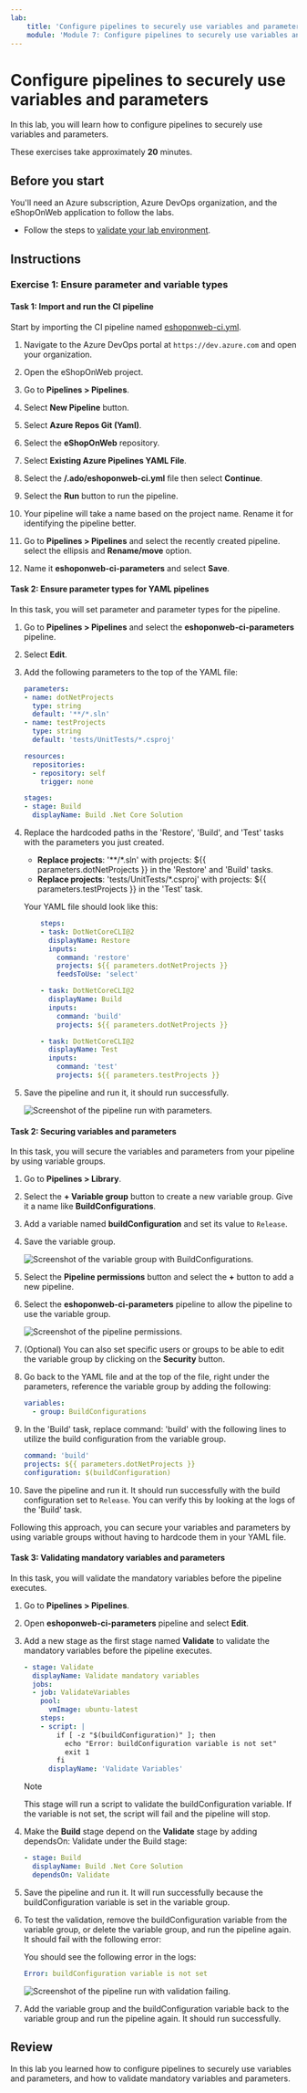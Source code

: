 ```yaml
---
lab:
    title: 'Configure pipelines to securely use variables and parameters'
    module: 'Module 7: Configure pipelines to securely use variables and parameters'
---
```


# Configure pipelines to securely use variables and parameters

In this lab, you will learn how to configure pipelines to securely use variables and parameters.

These exercises take approximately **20** minutes.

## Before you start

You'll need an Azure subscription, Azure DevOps organization, and the eShopOnWeb application to follow the labs.

- Follow the steps to [validate your lab environment](APL2001_M00_Validate_Lab_Environment.md).

## Instructions

### Exercise 1: Ensure parameter and variable types

#### Task 1: Import and run the CI pipeline

Start by importing the CI pipeline named [eshoponweb-ci.yml](https://github.com/MicrosoftLearning/eShopOnWeb/blob/main/.ado/eshoponweb-ci.yml).

1. Navigate to the Azure DevOps portal at `https://dev.azure.com` and open your organization.

1. Open the eShopOnWeb project.

1. Go to **Pipelines > Pipelines**.

1. Select **New Pipeline** button.

1. Select **Azure Repos Git (Yaml)**.

1. Select the **eShopOnWeb** repository.

1. Select **Existing Azure Pipelines YAML File**.

1. Select the **/.ado/eshoponweb-ci.yml** file then select **Continue**.

1. Select the **Run** button to run the pipeline.

1. Your pipeline will take a name based on the project name. Rename it for identifying the pipeline better.

1. Go to **Pipelines > Pipelines** and select the recently created pipeline. select the ellipsis and **Rename/move** option.

1. Name it **eshoponweb-ci-parameters** and select **Save**.

#### Task 2: Ensure parameter types for YAML pipelines

In this task, you will set parameter and parameter types for the pipeline.

1. Go to **Pipelines > Pipelines** and select the **eshoponweb-ci-parameters** pipeline.

1. Select **Edit**.

1. Add the following parameters to the top of the YAML file:

    ```YAML
    parameters:
    - name: dotNetProjects
      type: string
      default: '**/*.sln'
    - name: testProjects
      type: string
      default: 'tests/UnitTests/*.csproj'

    resources:
      repositories:
      - repository: self
        trigger: none

    stages:
    - stage: Build
      displayName: Build .Net Core Solution
    ```

1. Replace the hardcoded paths in the 'Restore', 'Build', and 'Test' tasks with the parameters you just created.
   - **Replace projects**: '**/*.sln' with projects: ${{ parameters.dotNetProjects }} in the 'Restore' and 'Build' tasks.
   - **Replace projects**: 'tests/UnitTests/*.csproj' with projects: ${{ parameters.testProjects }} in the 'Test' task.

    Your YAML file should look like this:

    ```YAML
        steps:
        - task: DotNetCoreCLI@2
          displayName: Restore
          inputs:
            command: 'restore'
            projects: ${{ parameters.dotNetProjects }}
            feedsToUse: 'select'
    
        - task: DotNetCoreCLI@2
          displayName: Build
          inputs:
            command: 'build'
            projects: ${{ parameters.dotNetProjects }}
    
        - task: DotNetCoreCLI@2
          displayName: Test
          inputs:
            command: 'test'
            projects: ${{ parameters.testProjects }}

    ```

1. Save the pipeline and run it, it should run successfully.

    ![Screenshot of the pipeline run with parameters.](media/pipeline-parameters-run.png)

#### Task 2: Securing variables and parameters

In this task, you will secure the variables and parameters from your pipeline by using variable groups.

1. Go to **Pipelines > Library**.

1. Select the **+ Variable group** button to create a new variable group. Give it a name like **BuildConfigurations**.

1. Add a variable named **buildConfiguration** and set its value to `Release`.

1. Save the variable group.

    ![Screenshot of the variable group with BuildConfigurations.](media/eshop-variable-group.png)

1. Select the **Pipeline permissions** button and select the **+** button to add a new pipeline.

1. Select the **eshoponweb-ci-parameters** pipeline to allow the pipeline to use the variable group.

    ![Screenshot of the pipeline permissions.](media/pipeline-permissions.png)

1. (Optional) You can also set specific users or groups to be able to edit the variable group by clicking on the **Security** button.

1. Go back to the YAML file and at the top of the file, right under the parameters, reference the variable group by adding the following:

    ```YAML
    variables:
      - group: BuildConfigurations
    
    ```

1. In the 'Build' task, replace command: 'build' with the following lines to utilize the build configuration from the variable group.

    ```YAML
    command: 'build'
    projects: ${{ parameters.dotNetProjects }}
    configuration: $(buildConfiguration)
    
    ```

1. Save the pipeline and run it. It should run successfully with the build configuration set to `Release`. You can verify this by looking at the logs of the 'Build' task.

Following this approach, you can secure your variables and parameters by using variable groups without having to hardcode them in your YAML file.

#### Task 3: Validating mandatory variables and parameters

In this task, you will validate the mandatory variables before the pipeline executes.

1. Go to **Pipelines > Pipelines**.

1. Open **eshoponweb-ci-parameters** pipeline and select **Edit**.

1. Add a new stage as the first stage named **Validate** to validate the mandatory variables before the pipeline executes.

    ```YAML
    - stage: Validate
      displayName: Validate mandatory variables
      jobs:
      - job: ValidateVariables
        pool:
          vmImage: ubuntu-latest
        steps:
        - script: |
            if [ -z "$(buildConfiguration)" ]; then
              echo "Error: buildConfiguration variable is not set"
              exit 1
            fi
          displayName: 'Validate Variables'
    
    ```

    > [!NOTE]
    > This stage will run a script to validate the buildConfiguration variable. If the variable is not set, the script will fail and the pipeline will stop.

1. Make the **Build** stage depend on the **Validate** stage by adding dependsOn: Validate under the Build stage:

    ```YAML
    - stage: Build
      displayName: Build .Net Core Solution
      dependsOn: Validate
    
    ```

1. Save the pipeline and run it. It will run successfully because the buildConfiguration variable is set in the variable group.

1. To test the validation, remove the buildConfiguration variable from the variable group, or delete the variable group, and run the pipeline again. It should fail with the following error:

    You should see the following error in the logs:

    ```YAML
    Error: buildConfiguration variable is not set
    
    ```

    ![Screenshot of the pipeline run with validation failing.](media/pipeline-validation-fail.png)

1. Add the variable group and the buildConfiguration variable back to the variable group and run the pipeline again. It should run successfully.

## Review

In this lab you learned how to configure pipelines to securely use variables and parameters, and how to validate mandatory variables and parameters.
